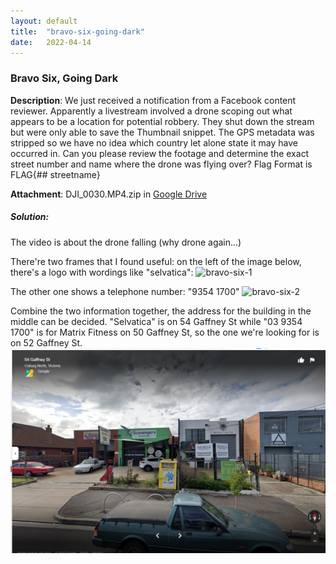 ```yaml
---
layout: default
title:  "bravo-six-going-dark"
date:   2022-04-14
---
```


### Bravo Six, Going Dark

**Description**: We just received a notification from a Facebook content reviewer. Apparently a livestream involved a drone scoping out what appears to be a location for potential robbery. They shut down the stream but were only able to save the Thumbnail snippet. The GPS metadata was stripped so we have no idea which country let alone state it may have occurred in. Can you please review the footage and determine the exact street number and name where the drone was flying over? Flag Format is FLAG{## streetname}

**Attachment**: DJI_0030.MP4.zip in [Google Drive](https://drive.google.com/drive/folders/1_f0PLreUcap2YW33Yfmi_Hj1cVyd9u6w?usp=sharing)

##### Solution:

The video is about the drone falling (why drone again...)

There're two frames that I found useful: on the left of the image below, there's a logo with wordings like "selvatica":
![bravo-six-1](/assets/BravoSix-1.png)

The other one shows a telephone number: "9354 1700"
![bravo-six-2](/assets/BravoSix-2.png)

Combine the two information together, the address for the building in the middle can be decided. "Selvatica" is on 54 Gaffney St while "03 9354 1700" is for Matrix Fitness on 50 Gaffney St, so the one we're looking for is on 52 Gaffney St.
![bravo-six-3](/assets/BravoSix-3.png)
